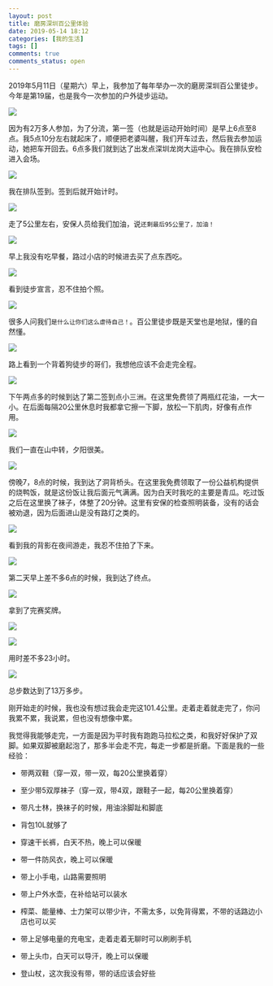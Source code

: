 ```yaml
---
layout: post
title: 磨房深圳百公里体验
date: 2019-05-14 18:12
categories: [我的生活]
tags: []
comments: true
comments_status: open
---
```


2019年5月11日（星期六）早上，我参加了每年举办一次的磨房深圳百公里徒步。今年是第19届，也是我今一次参加的户外徒步运动。

![](/assets/20190514/qiandao.jpg)

因为有2万多人参加，为了分流，第一签（也就是运动开始时间）是早上6点至8点。我5点10分左右就起床了，顺便把老婆叫醒，我们开车过去，然后我去参加运动，她把车开回去。6点多我们就到达了出发点深圳龙岗大运中心。我在排队安检进入会场。

![](/assets/20190514/chufa.jpg)

我在排队签到。签到后就开始计时。

![](/assets/20190514/5km.jpg)

走了5公里左右，安保人员给我们加油，说`还剩最后95公里了，加油！`

![](/assets/20190514/chizaocan.jpg)

早上我没有吃早餐，路过小店的时候进去买了点东西吃。

![](/assets/20190514/tubu1.jpg)

看到徒步宣言，忍不住拍个照。

![](/assets/20190514/tubu2.jpg)

很多人问我们`是什么让你们这么虐待自己！`。百公里徒步既是天堂也是地狱，懂的自然懂。

![](/assets/20190514/gou.jpg)

路上看到一个背着狗徒步的哥们，我想他应该不会走完全程。

![](/assets/20190514/xiaosanzhou.jpg)

下午两点多的时候到达了第二签到点小三洲。在这里免费领了两瓶红花油，一大一小。在后面每隔20公里休息时我都拿它擦一下脚，放松一下肌肉，好像有点作用。

![](/assets/20190514/huanghun.jpg)

我们一直在山中转，夕阳很美。

![](/assets/20190514/dongbeiqiaotou.jpg)

傍晚7，8点的时候，我到达了洞背桥头。在这里我免费领取了一份公益机构提供的烧鸭饭，就是这份饭让我后面元气满满。因为白天时我吃的主要是青瓜。吃过饭之后在这里换了袜子，体整了20分钟。这里有安保的检查照明装备，没有的话会被劝退，因为后面进山是没有路灯之类的。

![](/assets/20190514/beiying.jpg)

看到我的背影在夜间游走，我忍不住拍了下来。

![](/assets/20190514/zhongdian.jpg)

第二天早上差不多6点的时候，我到达了终点。

![](/assets/20190514/jiangpai.jpg)

拿到了完赛奖牌。

![](/assets/20190514/jiangpai2.jpg)

![](/assets/20190514/qiandaoxinxi.png)

用时差不多23小时。

![](/assets/20190514/bushu.jpg)

总步数达到了13万多步。

刚开始走的时候，我也没有想过我会走完这101.4公里。走着走着就走完了，你问我累不累，我说累，但也没有想像中累。

我觉得我能够走完，一方面是因为平时我有跑跑马拉松之类，和我好好保护了双脚。如果双脚被磨起泡了，那多半会走不完，每走一步都是折磨。下面是我的一些经验：

- 带两双鞋（穿一双，带一双，每20公里换着穿）

- 至少带5双厚袜子（穿一双，带4双，跟鞋子一起，每20公里换着穿）

- 带凡士林，换袜子的时候，用油涂脚趾和脚底

- 背包10L就够了

- 穿速干长裤，白天不热，晚上可以保暖

- 带一件防风衣，晚上可以保暖

- 带上小手电，山路需要照明

- 带上户外水壶，在补给站可以装水

- 榨菜、能量棒、士力架可以带少许，不需太多，以免背得累，不带的话路边小店也可以买

- 带上足够电量的充电宝，走着走着无聊时可以刷刷手机

- 带上头巾，白天可以导汗，晚上可以保暖

- 登山杖，这次我没有带，带的话应该会好些